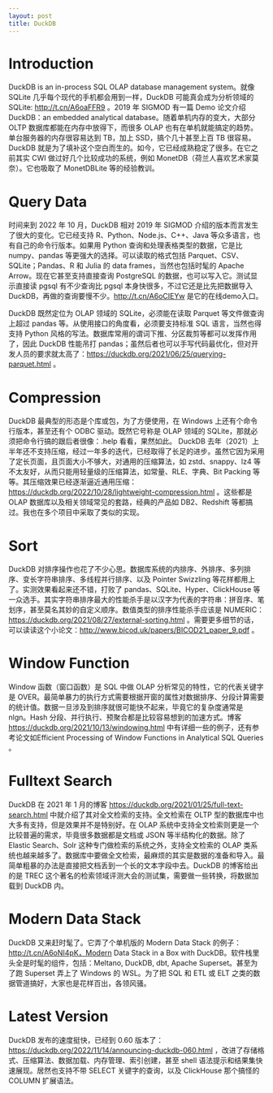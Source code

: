 ```yaml
---
layout: post
title: DuckDB
---
```



# Introduction

DuckDB is an in-process SQL OLAP database management system。就像 SQLite 几乎每个现代的手机都会用到一样，DuckDB 可能真会成为分析领域的 SQLite: <http://t.cn/A6oaFFR9> 。2019 年 SIGMOD 有一篇 Demo 论文介绍 DuckDB：an embedded analytical database。随着单机内存的变大，大部分 OLTP 数据库都能在内存中放得下，而很多 OLAP 也有在单机就能搞定的趋势。单台服务器的内存很容易达到 TB，加上 SSD，搞个几十甚至上百 TB 很容易。DuckDB 就是为了填补这个空白而生的。如今，它已经成熟稳定了很多。在它之前其实 CWI 做过好几个比较成功的系统，例如 MonetDB（荷兰人喜欢艺术家莫奈）。它也吸取了 MonetDBLite 等的经验教训。


# Query Data

时间来到 2022 年 10 月，DuckDB 相对 2019 年 SIGMOD 介绍的版本而言发生了很大的变化。它已经支持 R、Python、Node.js、C++、Java 等众多语言，也有自己的命令行版本。如果用 Python 查询和处理表格类型的数据，它是比 numpy、pandas 等更强大的选择。可以读取的格式包括 Parquet、CSV、SQLite；Pandas、R 和 Julia 的 data frames，当然也包括时髦的 Apache Arrow。现在它甚至支持直接查询 PostgreSQL 的数据，也可以写入它。测试显示直接读 pgsql 有不少查询比 pgsql 本身快很多，不过它还是比先把数据导入 DuckDB，再做的查询要慢不少。<http://t.cn/A6oCIEYw> 是它的在线demo入口。

DuckDB 既然定位为 OLAP 领域的 SQLite，必须能在读取 Parquet 等文件做查询上超过 pandas 等。从使用接口的角度看，必须要支持标准 SQL 语言，当然也得支持 Python 风格的写法。数据库常用的谓词下推、分区裁剪等都可以发挥作用了，因此 DuckDB 性能吊打 pandas；虽然后者也可以手写代码最优化，但对开发人员的要求就太高了：<https://duckdb.org/2021/06/25/querying-parquet.html> 。


# Compression

DuckDB 最典型的形态是个库或包，为了方便使用，在 Windows 上还有个命令行版本，甚至还有个 ODBC 驱动。既然它号称是 OLAP 领域的 SQLite，那就必须把命令行搞的跟后者很像：.help 看看，果然如此。 DuckDB 去年（2021）上半年还不支持压缩，经过一年多的迭代，已经取得了长足的进步。虽然它因为采用了定长页面，且页面大小不够大，对通用的压缩算法，如 zstd、snappy、lz4 等不太友好，从而只能用轻量级的压缩算法，如常量、RLE、字典、Bit Packing 等等。其压缩效果已经逐渐逼近通用压缩：<https://duckdb.org/2022/10/28/lightweight-compression.html> 。这些都是 OLAP 数据库以及相关领域常见的套路，经典的产品如 DB2、Redshift 等都搞过。我也在多个项目中采取了类似的实现。


# Sort

DuckDB 对排序操作也花了不少心思。数据库系统的内排序、外排序、多列排序、变长字符串排序、多线程并行排序、以及 Pointer Swizzling 等花样都用上了。实测效果看起来还不错，打败了 pandas、SQLite、Hyper、ClickHouse 等一众选手。其实字符串排序最大的性能杀手是以汉字为代表的字符串：拼音序、笔划序，甚至莫名其妙的自定义顺序。数值类型的排序性能杀手应该是 NUMERIC：<https://duckdb.org/2021/08/27/external-sorting.html> 。需要更多细节的话，可以读读这个小论文：<http://www.bicod.uk/papers/BICOD21_paper_9.pdf> 。


# Window Function

Window 函数（窗口函数）是 SQL 中做 OLAP 分析常见的特性，它的代表关键字是 OVER。最简单暴力的执行方式需要根据开窗的属性对数据排序、分段计算需要的统计值。数据一旦涉及到排序就很可能快不起来，毕竟它的复杂度通常是 nlgn。Hash 分段、并行执行、预聚合都是比较容易想到的加速方式。博客 <https://duckdb.org/2021/10/13/windowing.html> 中有详细一些的例子，还有参考论文如Efficient Processing of Window Functions in Analytical SQL Queries 。


# Fulltext Search

DuckDB 在 2021 年 1 月的博客 <https://duckdb.org/2021/01/25/full-text-search.html> 中就介绍了其对全文检索的支持。全文检索在 OLTP 型的数据库中也大多有支持，但是效果并不是特别好。在 OLAP 系统中支持全文检索则更是一个比较普遍的需求，毕竟很多数据都是文档或 JSON 等半结构化的数据。除了 Elastic Search、Solr 这种专门做检索的系统之外，支持全文检索的 OLAP 类系统也越来越多了。数据库中要做全文检索，最麻烦的其实是数据的准备和导入。最简单粗暴的办法是直接把文档丢到一个长的文本字段中去。DuckDB 的博客给出的是 TREC 这个著名的检索领域评测大会的测试集，需要做一些转换，将数据加载到 DuckDB 内。 


# Modern Data Stack

DuckDB 又来赶时髦了。它弄了个单机版的 Modern Data Stack 的例子：<http://t.cn/A6oNI4pK，Modern> Data Stack in a Box with DuckDB。软件栈里头全是时髦的组件，包括：Meltano, DuckDB, dbt, Apache Superset。甚至为了跑 Superset 弄上了 Windows 的 WSL。为了把 SQL 和 ETL 或 ELT 之类的数据管道搞好，大家也是花样百出，各领风骚。


# Latest Version

DuckDB 发布的速度挺快，已经到 0.60 版本了：<https://duckdb.org/2022/11/14/announcing-duckdb-060.html> ，改进了存储格式、压缩算法、数据加载、内存管理、索引创建，甚至 shell 语法提示和结果集快速展现。居然也支持不带 SELECT 关键字的查询，以及 ClickHouse 那个搞怪的 COLUMN 扩展语法。



